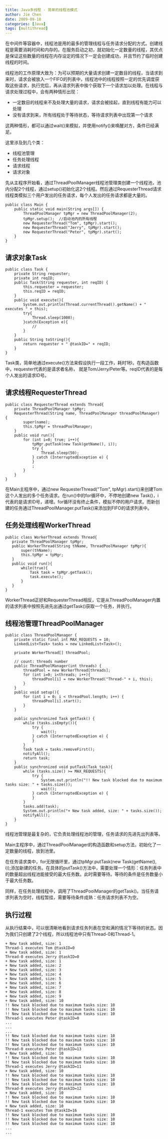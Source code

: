 ```yaml
---
title: Java多线程 - 简单的线程池模式
author: Jie Chen
date: 2009-09-18
categories: [Java]
tags: [multithread]
---
```


在中间件等容器中，线程池是用的最多的管理线程与任务请求分配的方式。创建线程是需要消耗时间和内存的。在服务启动之初，就初始化一定数量的线程，其优点是保证这些数量的线程在内存设定的情况下一定会创建成功，并且节约了临时创建线程的时间。

线程池的工作原理大致为：为可以预期的大量请求创建一定数目的线程，当请求到来时，请求会被放入一个FIFO的列表中，线程池中的线程按照一定的优先调度获取这些请求，执行完后，再从请求列表中挨个获取下一个请求加以处理。在线程与请求处理过程中，会有两种情形出现：

* 一定数目的线程来不及处理大量的请求，请求会被挂起，直到线程有能力可以处理
* 没有请求到来，所有线程处于等待状态，等待请求列表中出现第一个请求

这两种情形，都可以通过wait()来模拟，并使用notify()来唤醒对方，条件已经满足。

这里涉及到几个类：

* 线程池管理
* 任务处理线程
* 请求线程
* 请求对象

先从主程序开始看，通过ThreadPoolManager线程池管理类创建一个线程池，池内分配2个线程，通过setup()初始化这2个线程。然后通过RequesterThread请求线程类模拟三个用户发出的任务请求，每个人发出的任务请求都是大量的。

	public class Main {
		public static void main(String args[]) {
			ThreadPoolManager tpMgr = new ThreadPoolManager(2);
			tpMgr.setup();  //启动池内的所有线程
			new RequesterThread("Tom", tpMgr).start();
			new RequesterThread("Jerry", tpMgr).start();
			new RequesterThread("Peter", tpMgr).start();
		}
	}

## 请求对象Task

	public class Task {
		private String requester;
		private int reqID;
		public Task(String requester, int reqID) {
			this.requester = requester;
			this.reqID = reqID;        
		}
		public void execute(){
			System.out.println(Thread.currentThread().getName() + " executes " + this);
			try{
				Thread.sleep(1000);
			}catch(Exception e){
				//
			}
		}
		public String toString(){
			return requester + " @taskID=" + reqID;
		}
	}


Task类，简单地通过execute()方法来假设执行一段工作，耗时1秒。在构造函数中，requester代表的是请求者名称， 就是Tom/Jerry/Peter等。reqID代表的是每个人发出的请求ID号。


## 请求线程RequesterThread

	public class RequesterThread extends Thread{
		private ThreadPoolManager tpMgr;
		RequesterThread(String name, ThreadPoolManager threadPoolManager) {
			super(name);
			this.tpMgr = threadPoolManager;
		}
		public void run(){
			for (int i=0; true; i++){
				tpMgr.putTask(new Task(getName(), i));
				try {
					Thread.sleep(50);
				} catch (InterruptedException e) {
				}
				;
			}
		}
	}

在Main主程序中，通过new RequesterThread("Tom", tpMgr).start()来创建Tom这个人发出的多个任务请求。在run()中的for循环中，不停地创建new Task()，i代表的是请求ID号，递增。for循环没有终止条件，模拟不停的用户请求。而新创建的任务通过ThreadPoolManager.putTask()来添加到FIFO的请求列表中。

## 任务处理线程WorkerThread

	public class WorkerThread extends Thread{
	   private ThreadPoolManager tpMgr;
	   public WorkerThread(String thName, ThreadPoolManager tpMgr){
		   super(thName);
		   this.tpMgr = tpMgr;
	   }
	   public void run(){
		   while(true){
			   Task task = tpMgr.getTask();
			   task.execute();
		   }
	   }
	}

WorkerThread正好和RequesterThread相反，它是从ThreadPoolManager内置的请求列表中按照先进先出通过getTask()获取一个任务，并执行。

## 线程池管理ThreadPoolManager

	public class ThreadPoolManager {
		private static final int MAX_REQUESTS = 10;
		LinkedList<Task> tasks = new LinkedList<Task>();
		
		private WorkerThread[] threadPool;
		
		// count: threads number
		public ThreadPoolManager(int threads) {
			threadPool = new WorkerThread[threads];
			for (int i=0; i<threads; i++){
				threadPool[i] = new WorkerThread("Thread-" + i, this);
			}        
		}
		public void setup(){
			for (int i = 0; i < threadPool.length; i++) {
				threadPool[i].start();
			}
		}

		public synchronized Task getTask() {
			while (tasks.isEmpty()){
				try {
					wait();
				} catch (InterruptedException e) {
				}
			}
			Task task = tasks.removeFirst();
			notifyAll();
			return task;
		}
		public synchronized void putTask(Task task){
			while (tasks.size() >= MAX_REQUESTS){
				try {
					System.out.println("!! New task blocked due to maximum tasks size: " + tasks.size());
					wait();
				} catch (InterruptedException e) {
				}
			}
			tasks.add(task);
			System.out.println("+ New task added, size: " + tasks.size());
			notifyAll();        
		}
	}


线程池管理是最复杂的，它负责处理线程池的管理，任务请求的先进先出列表等。

Main主程序中，通过ThreadPoolManager的构造函数和setup方法，初始化了一定数量的线程，放到池里。

在任务请求类中，for无限循环里，通过tpMgr.putTask(new Task(getName(), i));添加新建的任务。在具体的putTask()方法中，需要处理一个情形：任务列表中的数量超出线程池能接受的最大任务数。此时需要等待。等待的条件是任务数量小于最大任务数。

同样，在任务处理线程中，调用了ThreadPoolManager的getTask()。当任务请求列表为空时，线程暂挂，需要等待条件成熟：任务请求列表不为空。


## 执行过程

从执行结果中，可以很清晰地看到请求任务列表在空和满的情况下等待的状态。因为我们只创建了2个线程，所以线程池中只有Thread-0和Thread-1。

	+ New task added, size: 1
	Thread-1 executes Tom @taskID=0
	+ New task added, size: 1
	Thread-0 executes Jerry @taskID=0
	+ New task added, size: 1
	+ New task added, size: 2
	+ New task added, size: 3
	+ New task added, size: 4
	+ New task added, size: 5
	+ New task added, size: 6
	+ New task added, size: 7
	+ New task added, size: 8
	+ New task added, size: 9
	+ New task added, size: 10
	!! New task blocked due to maximum tasks size: 10
	!! New task blocked due to maximum tasks size: 10
	!! New task blocked due to maximum tasks size: 10
	Thread-1 executes Peter @taskID=0
	...
	...
	...
	!! New task blocked due to maximum tasks size: 10
	!! New task blocked due to maximum tasks size: 10
	!! New task blocked due to maximum tasks size: 10
	Thread-0 executes Peter @taskID=13
	+ New task added, size: 10
	!! New task blocked due to maximum tasks size: 10
	!! New task blocked due to maximum tasks size: 10
	Thread-1 executes Jerry @taskID=11
	+ New task added, size: 10
	!! New task blocked due to maximum tasks size: 10
	!! New task blocked due to maximum tasks size: 10
	!! New task blocked due to maximum tasks size: 10
	Thread-0 executes Jerry @taskID=12
	+ New task added, size: 10
	!! New task blocked due to maximum tasks size: 10
	!! New task blocked due to maximum tasks size: 10
	+ New task added, size: 10
	Thread-1 executes Tom @taskID=16
	!! New task blocked due to maximum tasks size: 10
	!! New task blocked due to maximum tasks size: 10
	!! New task blocked due to maximum tasks size: 10
	...
	...


	
